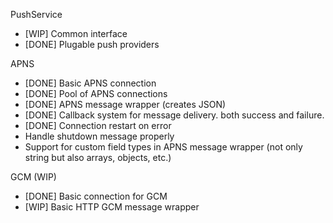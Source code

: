PushService

- [WIP] Common interface
- [DONE] Plugable push providers

APNS

- [DONE] Basic APNS connection
- [DONE] Pool of APNS connections
- [DONE] APNS message wrapper (creates JSON)
- [DONE] Callback system for message delivery. both success and failure.
- [DONE] Connection restart on error
- Handle shutdown message properly
- Support for custom field types in APNS message wrapper (not only string but also arrays, objects, etc.)


GCM (WIP)

- [DONE] Basic connection for GCM
- [WIP] Basic HTTP GCM message wrapper
